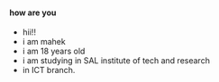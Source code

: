 #### how are you
- hii!!
- i am mahek
- i am 18 years old
- i am studying in SAL institute of tech and research
- in ICT branch.
